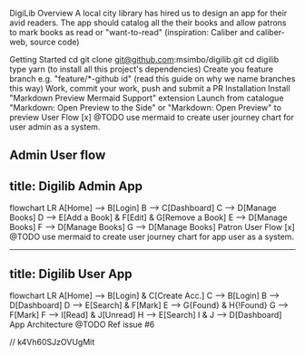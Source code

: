 DigiLib Overview
A local city library has hired us to design an app for their avid readers. The app should catalog all the their books and allow patrons to mark books as read or "want-to-read" (inspiration: Caliber and caliber-web, source code)

Getting Started
cd
git clone git@github.com:msimbo/digilib.git
cd digilib
type yarn (to install all this project's dependencies)
Create you feature branch e.g. "feature/*-github id" (read this guide on why we name branches this way)
Work, commit your work, push and submit a PR
Installation
Install "Markdown Preview Mermaid Support" extension
Launch from catalogue "Markdown: Open Preview to the Side" or "Markdown: Open Preview" to preview
User Flow
[x] @TODO use mermaid to create user journey chart for user admin as a system.

Admin User flow
---
title: Digilib Admin App
---
flowchart LR
    A[Home] --> B[Login]
    B --> C[Dashboard]
    C --> D[Manage Books]
    D --> E[Add a Book] & F[Edit] & G[Remove a Book]
    E -->  D[Manage Books]
    F -->  D[Manage Books]
    G -->  D[Manage Books]
Patron User Flow
[x] @TODO use mermaid to create user journey chart for app user as a system.

---
title: Digilib User App
---
flowchart LR
    A[Home] --> B[Login] & C[Create Acc.]
    C --> B[Login]
    B --> D[Dashboard]
    D --> E[Search] & F[Mark]
    E --> G{Found} & H{!Found}
    G --> F[Mark]
    F --> I[Read] & J[Unread]
    H --> E[Search]
    I & J --> D[Dashboard]
App Architecture
@TODO Ref issue #6

// k4Vh60SJzOVUgMit